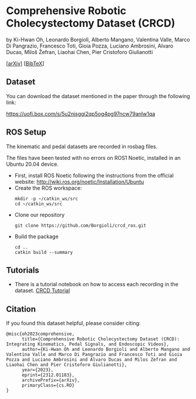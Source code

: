 # Comprehensive Robotic Cholecystectomy Dataset (CRCD)
by Ki-Hwan Oh, Leonardo Borgioli, Alberto Mangano, Valentina Valle, Marco Di Pangrazio, Francesco Toti, Gioia Pozza, Luciano Ambrosini, Alvaro Ducas, Miloš Žefran, Liaohai Chen, Pier Cristoforo Giulianotti

[[arXiv](https://arxiv.org/abs/2312.01183)] [[BibTeX](https://uofi.box.com/s/0cxpk70we719hxcqsdn3bx05lw9yfsth)]

## Dataset

You can download the dataset mentioned in the paper through the following link:

https://uofi.box.com/s/5u2njsggi2qp5og4pg97ncw79anlw1qa

## ROS Setup

The kinematic and pedal datasets are recorded in rosbag files. 

The files have been tested with no errors on ROS1 Noetic, installed in an Ubuntu 20.04 device.

- First, install ROS Noetic following the instructions from the official website: http://wiki.ros.org/noetic/Installation/Ubuntu
- Create the ROS workspace:
  ```
  mkdir -p ~/catkin_ws/src
  cd ~/catkin_ws/src
  ```
- Clone our repository
  ```
  git clone https://github.com/Borgioli/crcd_ros.git
  ```
- Build the package
  ```
  cd ..
  catkin build --summary
  ```

## Tutorials
- There is a tutorial notebook on how to access each recording in the dataset. [CRCD Tutorial](notebooks/CRCD_Tutorial.ipynb)

## Citation

If you found this dataset helpful, please consider citing: 
```
@misc{oh2023comprehensive,
      title={Comprehensive Robotic Cholecystectomy Dataset (CRCD): Integrating Kinematics, Pedal Signals, and Endoscopic Videos}, 
      author={Ki-Hwan Oh and Leonardo Borgioli and Alberto Mangano and Valentina Valle and Marco Di Pangrazio and Francesco Toti and Gioia Pozza and Luciano Ambrosini and Alvaro Ducas and Milos Zefran and Liaohai Chen and Pier Cristoforo Giulianotti},
      year={2023},
      eprint={2312.01183},
      archivePrefix={arXiv},
      primaryClass={cs.RO}
}
```
